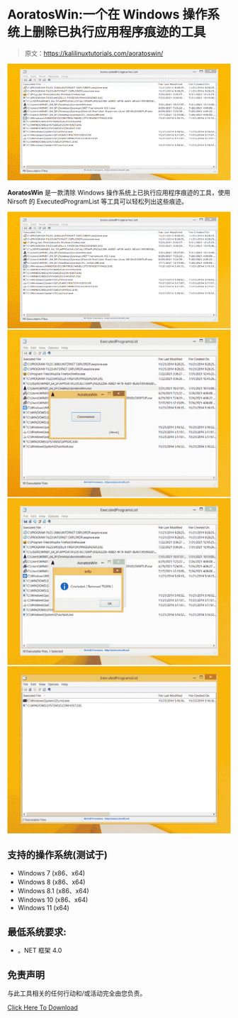 # AoratosWin:一个在 Windows 操作系统上删除已执行应用程序痕迹的工具

> 原文：<https://kalilinuxtutorials.com/aoratoswin/>

[![](img//33c1e8e6512c2894abb697083c428d47.png)](https://blogger.googleusercontent.com/img/b/R29vZ2xl/AVvXsEiCvQLWbrXaxsfMBr6EME1jPJLUE9GhmRPlTS8dz1V_4m06OiccXNo1bXY4hypTwha1Qo051vMfdq9uN40UYuMi29Bg2jYSzoTNEBYZUW5IOciKF4bdVY9n0bq9D_wS1fFAmDDsq-IAZFJc4Lq47_o5hTgQ32Hhx9qd36J2BXJvCPZOr6oOBgH8kUm1/s728/AoratosWin.png)

**AoratosWin** 是一款清除 Windows 操作系统上已执行应用程序痕迹的工具，使用 Nirsoft 的 ExecutedProgramList 等工具可以轻松列出这些痕迹。

![](img//33c1e8e6512c2894abb697083c428d47.png)![](img//f6e91ab2a4d13ddd8891ca0130885104.png)![](img//7953087ed1865586df61e07c9896c563.png)![](img//b08955d2774a4a394142dd33c1be190e.png)

## 支持的操作系统(测试于)

*   Windows 7 (x86、x64)
*   Windows 8 (x86、x64)
*   Windows 8.1 (x86、x64)
*   Windows 10 (x86、x64)
*   Windows 11 (x64)

## 最低系统要求:

*   。NET 框架 4.0

## 免责声明

与此工具相关的任何行动和/或活动完全由您负责。

[Click Here To Download](https://github.com/PinoyWH1Z/AoratosWin)